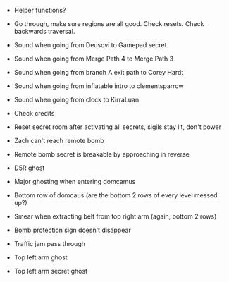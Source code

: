 - Helper functions?
- Go through, make sure regions are all good. Check resets. Check backwards traversal.

- Sound when going from Deusovi to Gamepad secret
- Sound when going from Merge Path 4 to Merge Path 3
- Sound when going from branch A exit path to Corey Hardt
- Sound when going from inflatable intro to clementsparrow
- Sound when going from clock to KirraLuan
- Check credits
- Reset secret room after activating all secrets, sigils stay lit, don't power

- Zach can't reach remote bomb
- Remote bomb secret is breakable by approaching in reverse
- D5R ghost
- Major ghosting when entering domcamus
- Bottom row of domcaus (are the bottom 2 rows of every level messed up?)
- Smear when extracting belt from top right arm (again, bottom 2 rows)
- Bomb protection sign doesn't disappear
- Traffic jam pass through
- Top left arm ghost
- Top left arm secret ghost
